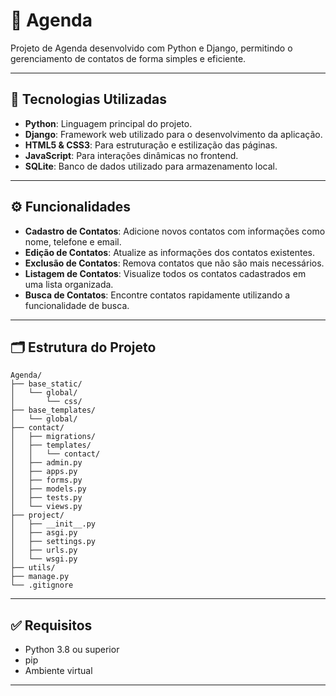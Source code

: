 # 📅 Agenda

Projeto de Agenda desenvolvido com Python e Django, permitindo o gerenciamento de contatos de forma simples e eficiente.

---

## 🚀 Tecnologias Utilizadas

- **Python**: Linguagem principal do projeto.
- **Django**: Framework web utilizado para o desenvolvimento da aplicação.
- **HTML5 & CSS3**: Para estruturação e estilização das páginas.
- **JavaScript**: Para interações dinâmicas no frontend.
- **SQLite**: Banco de dados utilizado para armazenamento local.

---

## ⚙️ Funcionalidades

- **Cadastro de Contatos**: Adicione novos contatos com informações como nome, telefone e email.
- **Edição de Contatos**: Atualize as informações dos contatos existentes.
- **Exclusão de Contatos**: Remova contatos que não são mais necessários.
- **Listagem de Contatos**: Visualize todos os contatos cadastrados em uma lista organizada.
- **Busca de Contatos**: Encontre contatos rapidamente utilizando a funcionalidade de busca.

---

## 🗂️ Estrutura do Projeto

```
Agenda/
├── base_static/
│   └── global/
│       └── css/
├── base_templates/
│   └── global/
├── contact/
│   ├── migrations/
│   ├── templates/
│   │   └── contact/
│   ├── admin.py
│   ├── apps.py
│   ├── forms.py
│   ├── models.py
│   ├── tests.py
│   └── views.py
├── project/
│   ├── __init__.py
│   ├── asgi.py
│   ├── settings.py
│   ├── urls.py
│   └── wsgi.py
├── utils/
├── manage.py
└── .gitignore
```

---

## ✅ Requisitos

- Python 3.8 ou superior
- pip
- Ambiente virtual

---
